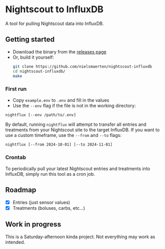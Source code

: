 # Nightscout to InfluxDB

A tool for pulling Nightscout data into InfluxDB.

## Getting started

- Download the binary from the
  [releases page](https://github.com/nielsmaerten/nightscout-influxdb/releases)
- Or, build it yourself:
  ```bash
  git clone https://github.com/nielsmaerten/nightscout-influxdb
  cd nightscout-influxdb/
  make
  ```

### First run

- Copy `example.env` to `.env` and fill in the values
- Use the `--env` flag if the file is not in the working directory:
```
nightflux [--env /path/to/.env]
```

By default, running `nightflux` will attempt to transfer all entries and treatments from
your Nightscout site to the target InfluxDB. If you want to use a custom
timeframe, use the `--from` and `--to` flags:

```bash
nightflux [--from 2024-10-01] [--to 2024-11-01]
```

### Crontab

To periodically pull your latest Nightscout entries and treatments into InfluxDB, simply run
this tool as a cron job.

## Roadmap

- [x] Entries (just sensor values)
- [x] Treatments (boluses, carbs, etc...)

## Work in progress

This is a Saturday-afternoon kinda project. Not everything may work as intended.
